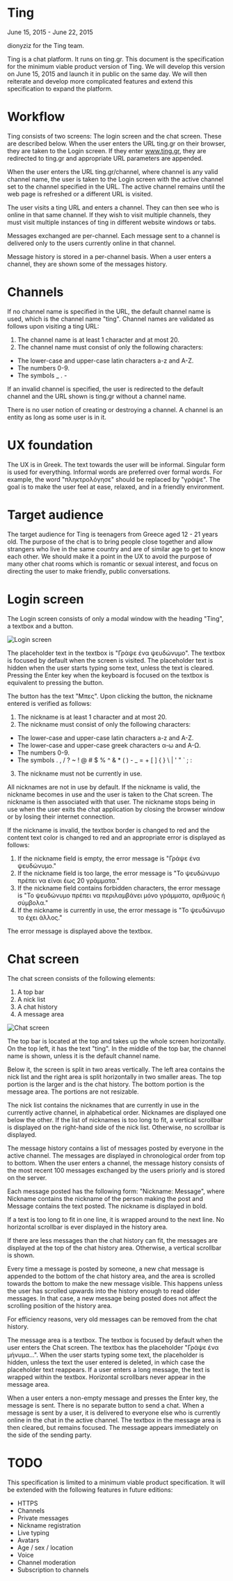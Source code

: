 # Ting

June 15, 2015 - June 22, 2015

dionyziz for the Ting team.

Ting is a chat platform. It runs on ting.gr. This document is the specification
for the minimum viable product version of Ting. We will develop this version on
June 15, 2015 and launch it in public on the same day. We will then reiterate
and develop more complicated features and extend this specification to expand
the platform.

# Workflow
Ting consists of two screens: The login screen and the chat screen. These are
described below. When the user enters the URL ting.gr on their browser, they
are taken to the Login screen. If they enter www.ting.gr, they are redirected
to ting.gr and appropriate URL parameters are appended.

When the user enters the URL ting.gr/channel, where channel is any
valid channel name, the user is taken to the Login screen with the active
channel set to the channel specified in the URL. The active channel remains
until the web page is refreshed or a different URL is visited.

The user visits a ting URL and enters a channel. They can then see who is online
in that same channel. If they wish to visit multiple channels, they must visit
multiple instances of ting in different website windows or tabs.

Messages exchanged are per-channel. Each message sent to a channel is delivered
only to the users currently online in that channel.

Message history is stored in a per-channel basis. When a user enters a channel,
they are shown some of the messages history.

# Channels
If no channel name is specified in the URL, the default channel name is used,
which is the channel name "ting". Channel names are validated as follows upon
visiting a ting URL:

1. The channel name is at least 1 character and at most 20.
2. The channel name must consist of only the following characters:
 - The lower-case and upper-case latin characters a-z and A-Z.
 - The numbers 0-9.
 - The symbols _ . -

If an invalid channel is specified, the user is redirected to the default
channel and the URL shown is ting.gr without a channel name.

There is no user notion of creating or destroying a channel. A channel is
an entity as long as some user is in it.

# UX foundation
The UX is in Greek. The text towards the user will be informal. Singular
form is used for everything. Informal words are preferred over formal words.
For example, the word "πληκτρολόγησε" should be replaced by "γράψε". The goal
is to make the user feel at ease, relaxed, and in a friendly environment.

# Target audience
The target audience for Ting is teenagers from Greece aged 12 - 21 years old.
The purpose of the chat is to bring people close together and allow strangers
who live in the same country and are of similar age to get to know each other.
We should make it a point in the UX to avoid the purpose of many other chat
rooms which is romantic or sexual interest, and focus on directing the user to
make friendly, public conversations.

# Login screen
The Login screen consists of only a modal window with the heading "Ting", a
textbox and a button.

![Login screen](http://i.imgur.com/FKcFIzW.jpg)

The placeholder text in the textbox is "Γράψε ένα ψευδώνυμο". The textbox is
focused by default when the screen is visited. The placeholder text is hidden
when the user starts typing some text, unless the text is cleared. Pressing the
Enter key when the keyboard is focused on the textbox is equivalent to pressing
the button.

The button has the text "Μπες". Upon clicking the button, the nickname entered
is verified as follows:

1. The nickname is at least 1 character and at most 20.
2. The nickname must consist of only the following characters:
 - The lower-case and upper-case latin characters a-z and A-Z.
 - The lower-case and upper-case greek characters α-ω and Α-Ω.
 - The numbers 0-9.
 - The symbols . , / ? ~ ! @ # $ % ^ & * ( ) - _ = + [ ] { } \ | ' " ` ; :
3. The nickname must not be currently in use.

All nicknames are not in use by default. If the nickname is valid, the
nickname becomes in use and the user is taken to the Chat screen. The nickname
is then associated with that user. The nickname stops being in use when the
user exits the chat application by closing the browser window or by losing
their internet connection.

If the nickname is invalid, the textbox border is changed to red and the
content text color is changed to red and an appropriate error is displayed as
follows:

1. If the nickname field is empty, the error message is "Γράψε ένα ψευδώνυμο."
2. If the nickname field is too large, the error message is "Το ψευδώνυμο
   πρέπει να είναι έως 20 γράμματα."
3. If the nickname field contains forbidden characters, the error message is
   "Το ψευδώνυμο πρέπει να περιλαμβάνει μόνο γράμματα, αριθμούς ή σύμβολα."
4. If the nickname is currently in use, the error message is "Το ψευδώνυμο
   το έχει άλλος."

The error message is displayed above the textbox.

# Chat screen
The chat screen consists of the following elements:

1. A top bar
2. A nick list
3. A chat history
4. A message area

![Chat screen](http://i.imgur.com/ASUdKzG.jpg)

The top bar is located at the top and takes up the whole screen horizontally.
On the top left, it has the text "ting". In the middle of the top bar, the channel
name is shown, unless it is the default channel name.

Below it, the screen is split in two
areas vertically. The left area contains the nick list and the right area is
split horizontally in two smaller areas. The top portion is the larger and is
the chat history. The bottom portion is the message area. The portions are not
resizable.

The nick list contains the nicknames that are currently in use in the currently
active channel, in alphabetical order. Nicknames are displayed one below the other.
If the list of nicknames is too long to fit, a vertical scrollbar is displayed on
the right-hand side of the nick list. Otherwise, no scrollbar is displayed.

The message history contains a list of messages posted by everyone in the active
channel. The messages are displayed in chronological order from top to bottom. When
the user enters a channel, the message history consists of the most recent 100
messages exchanged by the users priorly and is stored on the server.

Each message posted has the following form: "Nickname: Message", where
Nickname contains the nickname of the person making the post and Message
contains the text posted. The nickname is displayed in bold.

If a text is too long to fit in one line, it is wrapped around to the next
line. No horizontal scrollbar is ever displayed in the history area.

If there are less messages than the chat history can fit, the messages are
displayed at the top of the chat history area. Otherwise, a vertical scrollbar
is shown.

Every time a message is posted by someone, a new chat message is appended to
the bottom of the chat history area, and the area is scrolled towards the
bottom to make the new message visible. This happens unless the user has
scrolled upwards into the history enough to read older messages. In that case,
a new message being posted does not affect the scrolling position of the
history area.

For efficiency reasons, very old messages can be removed from the chat history.

The message area is a textbox. The textbox is focused by default when the user
enters the Chat screen. The textbox has the placeholder "Γράψε ένα μήνυμα...".
When the user starts typing some text, the placeholder is hidden, unless the
text the user entered is deleted, in which case the placeholder text reappears.
If a user enters a long message, the text is wrapped within the textbox.
Horizontal scrollbars never appear in the message area.

When a user enters a non-empty message and presses the Enter key, the message
is sent. There is no separate button to send a chat. When a message is sent by
a user, it is delivered to everyone else who is currently online in the chat
in the active channel. The textbox in the message area is then cleared, but remains
focused. The message appears immediately on the side of the sending party.

# TODO
This specification is limited to a minimum viable product specification. It
will be extended with the following features in future editions:

* HTTPS
* Channels
* Private messages
* Nickname registration
* Live typing
* Avatars
* Age / sex / location
* Voice
* Channel moderation
* Subscription to channels
